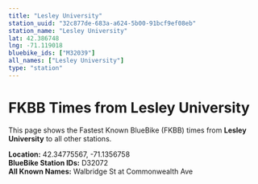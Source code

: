 ```yaml
---
title: "Lesley University"
station_uuid: "32c877de-683a-a624-5b00-91bcf9ef08eb"
station_name: "Lesley University"
lat: 42.386748
lng: -71.119018
bluebike_ids: ["M32039"]
all_names: ["Lesley University"]
type: "station"
---
```


# FKBB Times from Lesley University

This page shows the Fastest Known BlueBike (FKBB) times from **Lesley University** to all other stations.

**Location:** 42.34775567, -71.1356758  
**BlueBike Station IDs:** D32072  
**All Known Names:** Walbridge St at Commonwealth Ave

